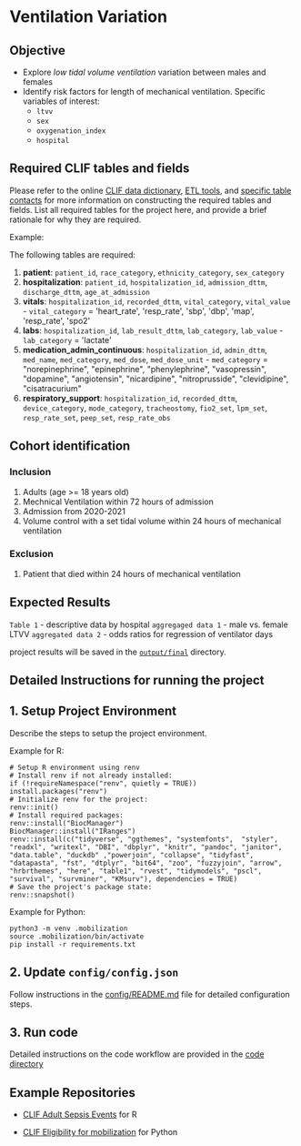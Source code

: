 # Ventilation Variation 

## Objective

* Explore *low tidal volume ventilation* variation between males and females
* Identify risk factors for length of mechanical ventilation. Specific variables of interest:
  * `ltvv`
  * `sex`
  * `oxygenation_index`
  * `hospital`

## Required CLIF tables and fields

Please refer to the online [CLIF data
dictionary](https://clif-consortium.github.io/website/data-dictionary.html),
[ETL
tools](https://github.com/clif-consortium/CLIF/tree/main/etl-to-clif-resources),
and [specific table
contacts](https://github.com/clif-consortium/CLIF?tab=readme-ov-file#relational-clif)
for more information on constructing the required tables and fields.
List all required tables for the project here, and provide a brief
rationale for why they are required.

Example:

The following tables are required:

1.  **patient**: `patient_id`, `race_category`, `ethnicity_category`,
    `sex_category` 
2.  **hospitalization**: `patient_id`,
    `hospitalization_id`, `admission_dttm`, `discharge_dttm`,
    `age_at_admission` 
3.  **vitals**: `hospitalization_id`,
    `recorded_dttm`, `vital_category`, `vital_value` - `vital_category`
    = 'heart_rate', 'resp_rate', 'sbp', 'dbp', 'map', 'resp_rate',
    'spo2' 
4.  **labs**: `hospitalization_id`, `lab_result_dttm`,
    `lab_category`, `lab_value` - `lab_category` = 'lactate' 
5.  **medication_admin_continuous**: `hospitalization_id`, `admin_dttm`,
    `med_name`, `med_category`, `med_dose`, `med_dose_unit` -
    `med_category` = "norepinephrine", "epinephrine", "phenylephrine",
    "vasopressin", "dopamine", "angiotensin", "nicardipine",
    "nitroprusside", "clevidipine", "cisatracurium" 
6.  **respiratory_support**: `hospitalization_id`, `recorded_dttm`,
    `device_category`, `mode_category`, `tracheostomy`, `fio2_set`,
    `lpm_set`, `resp_rate_set`, `peep_set`, `resp_rate_obs`

## Cohort identification

### Inclusion
1.  Adults (age >= 18 years old)
2.  Mechnical Ventilation within 72 hours of admission
3.  Admission from 2020-2021
4.  Volume control with a set tidal volume within 24 hours of mechanical ventilation

### Exclusion
1.  Patient that died within 24 hours of mechanical ventilation

## Expected Results

`Table 1` - descriptive data by hospital
`aggregaged data 1` - male vs. female LTVV 
`aggregated data 2` - odds ratios for regression of ventilator days


project results will be saved in the [`output/final`](output/README.md) directory.

## Detailed Instructions for running the project

## 1. Setup Project Environment

Describe the steps to setup the project environment.

Example for R:

```         
# Setup R environment using renv
# Install renv if not already installed:
if (!requireNamespace("renv", quietly = TRUE)) install.packages("renv")
# Initialize renv for the project:
renv::init()
# Install required packages:
renv::install("BiocManager")
BiocManager::install("IRanges")
renv::install(c("tidyverse", "ggthemes", "systemfonts",  "styler", "readxl", "writexl", "DBI", "dbplyr", "knitr", "pandoc", "janitor", "data.table", "duckdb" ,"powerjoin", "collapse", "tidyfast", "datapasta", "fst", "dtplyr", "bit64", "zoo", "fuzzyjoin", "arrow", "hrbrthemes", "here", "table1", "rvest", "tidymodels", "pscl", "survival", "survminer", "KMsurv"), dependencies = TRUE)
# Save the project's package state:
renv::snapshot()
```

Example for Python:

```         
python3 -m venv .mobilization
source .mobilization/bin/activate
pip install -r requirements.txt 
```

## 2. Update `config/config.json`

Follow instructions in the [config/README.md](config/README.md) file for
detailed configuration steps.

## 3. Run code

Detailed instructions on the code workflow are provided in the [code
directory](code/README.md)

## Example Repositories

-   [CLIF Adult Sepsis Events](https://github.com/08wparker/CLIF_adult_sepsis_events) for R

-   [CLIF Eligibility for mobilization](https://github.com/kaveriC/mobilization) for Python
